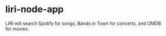 # liri-node-app
LIRI will search Spotify for songs, Bands in Town for concerts, and OMDB for movies. 

